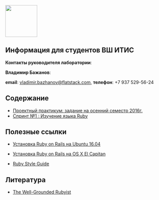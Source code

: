 [<img src="http://www.flatstack.com/logo.svg" width="100"/>](http://www.flatstack.com)
## Информация для студентов ВШ ИТИС


**Контакты руководителя лаборатории**:

**Владимир Бажанов**:

**email**: vladimir.bazhanov@flatstack.com, **телефон**: +7 937 529-56-24

## Содержание

* [Проектный практикум: задание на осенний семестр 2016г.](practice/README.md)
* [Спринт №1 : Изучение языка Ruby](sprints/sprint_1.md)

## Полезные ссылки

* [Установка Ruby on Rails на Ubuntu 16.04](https://gorails.com/setup/ubuntu/16.04)

* [Установка Ruby on Rails на OS X El Capitan](https://gorails.com/setup/osx/10.11-el-capitan)

* [Ruby Style Guide](https://github.com/bbatsov/ruby-style-guide)

## Литература

* [The Well-Grounded Rubyist](https://github.com/fs/itis/raw/master/books/the_well_grounded_rubyist.zip)
